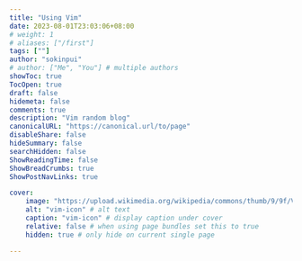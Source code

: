 ```yaml
---
title: "Using Vim"
date: 2023-08-01T23:03:06+08:00
# weight: 1
# aliases: ["/first"]
tags: [""]
author: "sokinpui"
# author: ["Me", "You"] # multiple authors
showToc: true
TocOpen: true
draft: false
hidemeta: false
comments: true
description: "Vim random blog"
canonicalURL: "https://canonical.url/to/page"
disableShare: false
hideSummary: false
searchHidden: false
ShowReadingTime: false
ShowBreadCrumbs: true
ShowPostNavLinks: true

cover:
    image: "https://upload.wikimedia.org/wikipedia/commons/thumb/9/9f/Vimlogo.svg/1200px-Vimlogo.svg.png" # image path/url
    alt: "vim-icon" # alt text
    caption: "vim-icon" # display caption under cover
    relative: false # when using page bundles set this to true
    hidden: true # only hide on current single page

---
```

